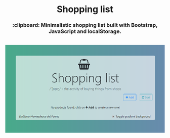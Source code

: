 <h1 align="center">Shopping list</h1>

<h3 align="center"> :clipboard: Minimalistic shopping list built with Bootstrap, JavaScript and localStorage.</h3>

<br>
<div style="text-align:center"> <img src="readme/front.png"></div>

